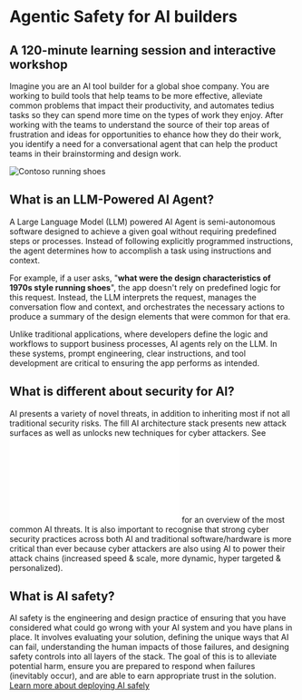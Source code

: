 # Agentic Safety for AI builders

## A 120-minute learning session and interactive workshop

Imagine you are an AI tool builder for a global shoe company. You are working to build tools that help teams to be more effective, alleviate common problems that impact their productivity, and automates tedius tasks so they can spend more time on the types of work they enjoy. After working with the teams to understand the source of their top areas of frustration and ideas for opportunities to ehance how they do their work, you identify a need for a conversational agent that can help the product teams in their brainstorming and design work. 

![Contoso running shoes](media/designers.png)

## What is an LLM-Powered AI Agent?

A Large Language Model (LLM) powered AI Agent is semi-autonomous software designed to achieve a given goal without requiring predefined steps or processes. Instead of following explicitly programmed instructions, the agent determines how to accomplish a task using instructions and context.

For example, if a user asks, "**what were the design characteristics of 1970s style running shoes**", the app doesn't rely on predefined logic for this request. Instead, the LLM interprets the request, manages the conversation flow and context, and orchestrates the necessary actions to produce a summary of the design elements that were common for that era.

Unlike traditional applications, where developers define the logic and workflows to support business processes, AI agents rely on the LLM. In these systems, prompt engineering, clear instructions, and tool development are critical to ensuring the app performs as intended.

## What is different about security for AI?

AI presents a variety of novel threats, in addition to inheriting most if not all traditional security risks. The fill AI architecture stack presents new attack surfaces as well as unlocks new techniques for cyber attackers. See ![Top Threats](/docs/top-threats.md) for an overview of the most common AI threats. It is also important to recognise that strong cyber security practices across both AI and traditional software/hardware is more critical than ever because cyber attackers are also using AI to power their attack chains (increased speed & scale, more dynamic, hyper targeted & personalized).

## What is AI safety?

AI safety is the engineering and design practice of ensuring that you have considered what could go wrong with your AI system and you have plans in place. It involves evaluating your solution, defining the unique ways that AI can fail, understanding the human impacts of those failures, and designing safety controls into all layers of the stack. The goal of this is to alleviate potential harm, ensure you are prepared to respond when failures (inevitably occur), and are able to earn appropriate trust in the solution. <a href="https://www.microsoft.com/en-us/security/blog/2025/05/29/how-to-deploy-ai-safely/?msockid=09303f5212946e3303a12d0c13536fd6">Learn more about deploying AI safely</a>


